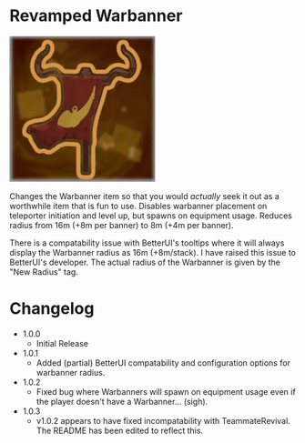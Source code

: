 # Revamped Warbanner

![Revamped Warbanner](https://github.com/alexander-mcdowell/RevampedWarbanner/blob/main/icon.png)

Changes the Warbanner item so that you would _actually_ seek it out as a worthwhile item that is fun to use. Disables warbanner placement on teleporter initiation and level up, but spawns on equipment usage. Reduces radius from 16m (+8m per banner) to 8m (+4m per banner).

There is a compatability issue with BetterUI's tooltips where it will always display the Warbanner radius as 16m (+8m/stack). I have raised this issue to BetterUI's developer. The actual radius of the Warbanner is given by the "New Radius" tag.

# Changelog
- 1.0.0
	- Initial Release
- 1.0.1
	- Added (partial) BetterUI compatability and configuration options for warbanner radius.
- 1.0.2
	- Fixed bug where Warbanners will spawn on equipment usage even if the player doesn't have a Warbanner... (sigh).
- 1.0.3
	- v1.0.2 appears to have fixed incompatability with TeammateRevival. The README has been edited to reflect this.
